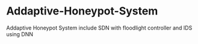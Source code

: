 # Addaptive-Honeypot-System
Addaptive Honeypot System include SDN with floodlight controller and IDS using DNN
